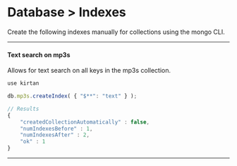 <div class="page-header">
  <h1  id="page-title">Database > Indexes</h1>
</div>

Create the following indexes manually for collections using the mongo CLI.


___
#### Text search on mp3s

Allows for text search on all keys in the mp3s collection.

```javascript
use kirtan

db.mp3s.createIndex( { "$**": "text" } );

// Results
{
	"createdCollectionAutomatically" : false,
	"numIndexesBefore" : 1,
	"numIndexesAfter" : 2,
	"ok" : 1
}
```



___
